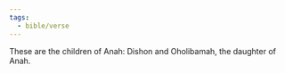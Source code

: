 ```yaml
---
tags:
  - bible/verse
---
```

These are the children of Anah: Dishon and Oholibamah, the daughter of Anah.